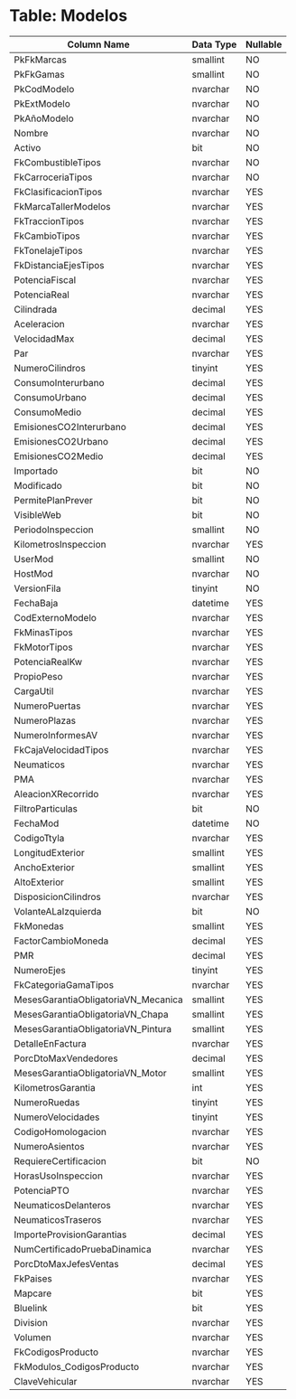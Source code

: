 # Table: Modelos

| Column Name | Data Type | Nullable |
|-------------|-----------|----------|
| PkFkMarcas | smallint | NO |
| PkFkGamas | smallint | NO |
| PkCodModelo | nvarchar | NO |
| PkExtModelo | nvarchar | NO |
| PkAñoModelo | nvarchar | NO |
| Nombre | nvarchar | NO |
| Activo | bit | NO |
| FkCombustibleTipos | nvarchar | NO |
| FkCarroceriaTipos | nvarchar | NO |
| FkClasificacionTipos | nvarchar | YES |
| FkMarcaTallerModelos | nvarchar | YES |
| FkTraccionTipos | nvarchar | YES |
| FkCambioTipos | nvarchar | YES |
| FkTonelajeTipos | nvarchar | YES |
| FkDistanciaEjesTipos | nvarchar | YES |
| PotenciaFiscal | nvarchar | YES |
| PotenciaReal | nvarchar | YES |
| Cilindrada | decimal | YES |
| Aceleracion | nvarchar | YES |
| VelocidadMax | decimal | YES |
| Par | nvarchar | YES |
| NumeroCilindros | tinyint | YES |
| ConsumoInterurbano | decimal | YES |
| ConsumoUrbano | decimal | YES |
| ConsumoMedio | decimal | YES |
| EmisionesCO2Interurbano | decimal | YES |
| EmisionesCO2Urbano | decimal | YES |
| EmisionesCO2Medio | decimal | YES |
| Importado | bit | NO |
| Modificado | bit | NO |
| PermitePlanPrever | bit | NO |
| VisibleWeb | bit | NO |
| PeriodoInspeccion | smallint | NO |
| KilometrosInspeccion | nvarchar | YES |
| UserMod | smallint | NO |
| HostMod | nvarchar | NO |
| VersionFila | tinyint | NO |
| FechaBaja | datetime | YES |
| CodExternoModelo | nvarchar | YES |
| FkMinasTipos | nvarchar | YES |
| FkMotorTipos | nvarchar | YES |
| PotenciaRealKw | nvarchar | YES |
| PropioPeso | nvarchar | YES |
| CargaUtil | nvarchar | YES |
| NumeroPuertas | nvarchar | YES |
| NumeroPlazas | nvarchar | YES |
| NumeroInformesAV | nvarchar | YES |
| FkCajaVelocidadTipos | nvarchar | YES |
| Neumaticos | nvarchar | YES |
| PMA | nvarchar | YES |
| AleacionXRecorrido | nvarchar | YES |
| FiltroParticulas | bit | NO |
| FechaMod | datetime | NO |
| CodigoTtyla | nvarchar | YES |
| LongitudExterior | smallint | YES |
| AnchoExterior | smallint | YES |
| AltoExterior | smallint | YES |
| DisposicionCilindros | nvarchar | YES |
| VolanteALaIzquierda | bit | NO |
| FkMonedas | smallint | YES |
| FactorCambioMoneda | decimal | YES |
| PMR | decimal | YES |
| NumeroEjes | tinyint | YES |
| FkCategoriaGamaTipos | nvarchar | YES |
| MesesGarantiaObligatoriaVN_Mecanica | smallint | YES |
| MesesGarantiaObligatoriaVN_Chapa | smallint | YES |
| MesesGarantiaObligatoriaVN_Pintura | smallint | YES |
| DetalleEnFactura | nvarchar | YES |
| PorcDtoMaxVendedores | decimal | YES |
| MesesGarantiaObligatoriaVN_Motor | smallint | YES |
| KilometrosGarantia | int | YES |
| NumeroRuedas | tinyint | YES |
| NumeroVelocidades | tinyint | YES |
| CodigoHomologacion | nvarchar | YES |
| NumeroAsientos | nvarchar | YES |
| RequiereCertificacion | bit | NO |
| HorasUsoInspeccion | nvarchar | YES |
| PotenciaPTO | nvarchar | YES |
| NeumaticosDelanteros | nvarchar | YES |
| NeumaticosTraseros | nvarchar | YES |
| ImporteProvisionGarantias | decimal | YES |
| NumCertificadoPruebaDinamica | nvarchar | YES |
| PorcDtoMaxJefesVentas | decimal | YES |
| FkPaises | nvarchar | YES |
| Mapcare | bit | YES |
| Bluelink | bit | YES |
| Division | nvarchar | YES |
| Volumen | nvarchar | YES |
| FkCodigosProducto | nvarchar | YES |
| FkModulos_CodigosProducto | nvarchar | YES |
| ClaveVehicular | nvarchar | YES |
